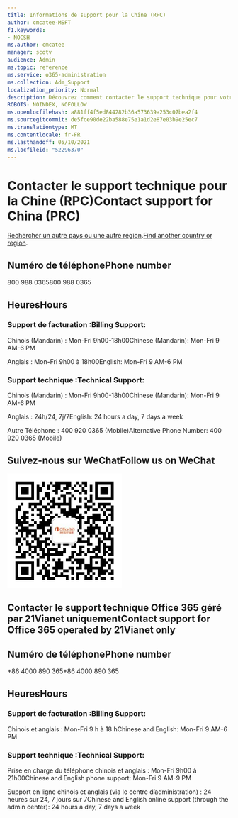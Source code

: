 ```yaml
---
title: Informations de support pour la Chine (RPC)
author: cmcatee-MSFT
f1.keywords:
- NOCSH
ms.author: cmcatee
manager: scotv
audience: Admin
ms.topic: reference
ms.service: o365-administration
ms.collection: Adm_Support
localization_priority: Normal
description: Découvrez comment contacter le support technique pour votre pays ou région.
ROBOTS: NOINDEX, NOFOLLOW
ms.openlocfilehash: a881ff4f5ed844282b36a573639a253c07bea2f4
ms.sourcegitcommit: de5fce90de22ba588e75e1a1d2e87e03b9e25ec7
ms.translationtype: MT
ms.contentlocale: fr-FR
ms.lasthandoff: 05/10/2021
ms.locfileid: "52296370"
---
```

# <a name="contact-support-for-china-prc"></a><span data-ttu-id="8dac4-103">Contacter le support technique pour la Chine (RPC)</span><span class="sxs-lookup"><span data-stu-id="8dac4-103">Contact support for China (PRC)</span></span>

<span data-ttu-id="8dac4-104">[Rechercher un autre pays ou une autre région](../../business-video/get-help-support.md).</span><span class="sxs-lookup"><span data-stu-id="8dac4-104">[Find another country or region](../../business-video/get-help-support.md).</span></span>

## <a name="phone-number"></a><span data-ttu-id="8dac4-105">Numéro de téléphone</span><span class="sxs-lookup"><span data-stu-id="8dac4-105">Phone number</span></span>
<span data-ttu-id="8dac4-106">800 988 0365</span><span class="sxs-lookup"><span data-stu-id="8dac4-106">800 988 0365</span></span>

## <a name="hours"></a><span data-ttu-id="8dac4-107">Heures</span><span class="sxs-lookup"><span data-stu-id="8dac4-107">Hours</span></span>
### <a name="billing-support"></a><span data-ttu-id="8dac4-108">Support de facturation :</span><span class="sxs-lookup"><span data-stu-id="8dac4-108">Billing Support:</span></span>

<span data-ttu-id="8dac4-109">Chinois (Mandarin) : Mon-Fri 9h00-18h00</span><span class="sxs-lookup"><span data-stu-id="8dac4-109">Chinese (Mandarin): Mon-Fri 9 AM-6 PM</span></span>

<span data-ttu-id="8dac4-110">Anglais : Mon-Fri 9h00 à 18h00</span><span class="sxs-lookup"><span data-stu-id="8dac4-110">English: Mon-Fri 9 AM-6 PM</span></span>

### <a name="technical-support"></a><span data-ttu-id="8dac4-111">Support technique :</span><span class="sxs-lookup"><span data-stu-id="8dac4-111">Technical Support:</span></span>

<span data-ttu-id="8dac4-112">Chinois (Mandarin) : Mon-Fri 9h00-18h00</span><span class="sxs-lookup"><span data-stu-id="8dac4-112">Chinese (Mandarin): Mon-Fri 9 AM-6 PM</span></span>

<span data-ttu-id="8dac4-113">Anglais : 24h/24, 7j/7</span><span class="sxs-lookup"><span data-stu-id="8dac4-113">English: 24 hours a day, 7 days a week</span></span>

<span data-ttu-id="8dac4-114">Autre Téléphone : 400 920 0365 (Mobile)</span><span class="sxs-lookup"><span data-stu-id="8dac4-114">Alternative Phone Number: 400 920 0365 (Mobile)</span></span>

## <a name="follow-us-on-wechat"></a><span data-ttu-id="8dac4-115">Suivez-nous sur WeChat</span><span class="sxs-lookup"><span data-stu-id="8dac4-115">Follow us on WeChat</span></span>
![Code QR WeChat](../../media/4d8fe09c-1a11-4cd8-be4c-75add8dccddd.jpg)

## <a name="contact-support-for-office-365-operated-by-21vianet-only"></a><span data-ttu-id="8dac4-117">Contacter le support technique Office 365 géré par 21Vianet uniquement</span><span class="sxs-lookup"><span data-stu-id="8dac4-117">Contact support for Office 365 operated by 21Vianet only</span></span>
## <a name="phone-number"></a><span data-ttu-id="8dac4-118">Numéro de téléphone</span><span class="sxs-lookup"><span data-stu-id="8dac4-118">Phone number</span></span>
<span data-ttu-id="8dac4-119">+86 4000 890 365</span><span class="sxs-lookup"><span data-stu-id="8dac4-119">+86 4000 890 365</span></span>

## <a name="hours"></a><span data-ttu-id="8dac4-120">Heures</span><span class="sxs-lookup"><span data-stu-id="8dac4-120">Hours</span></span>
### <a name="billing-support"></a><span data-ttu-id="8dac4-121">Support de facturation :</span><span class="sxs-lookup"><span data-stu-id="8dac4-121">Billing Support:</span></span>

<span data-ttu-id="8dac4-122">Chinois et anglais : Mon-Fri 9 h à 18 h</span><span class="sxs-lookup"><span data-stu-id="8dac4-122">Chinese and English: Mon-Fri 9 AM-6 PM</span></span>

### <a name="technical-support"></a><span data-ttu-id="8dac4-123">Support technique :</span><span class="sxs-lookup"><span data-stu-id="8dac4-123">Technical Support:</span></span>

<span data-ttu-id="8dac4-124">Prise en charge du téléphone chinois et anglais : Mon-Fri 9h00 à 21h00</span><span class="sxs-lookup"><span data-stu-id="8dac4-124">Chinese and English phone support: Mon-Fri 9 AM-9 PM</span></span>

<span data-ttu-id="8dac4-125">Support en ligne chinois et anglais (via le centre d’administration) : 24 heures sur 24, 7 jours sur 7</span><span class="sxs-lookup"><span data-stu-id="8dac4-125">Chinese and English online support (through the admin center): 24 hours a day, 7 days a week</span></span>
